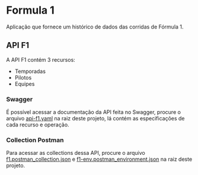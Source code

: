# Formula 1
Aplicação que fornece um histórico de dados das corridas de Fórmula 1.

## API F1
A API F1 contém 3 recursos:

* Temporadas
* Pilotos
* Equipes

### Swagger
É possível acessar a documentação da API feita no Swagger, procure o arquivo [api-f1.yaml](api-f1.yaml) na raiz deste projeto, lá contém as especificações de cada recurso e operação.

### Collection Postman
Para acessar as collections dessa API, procure o arquivo [f1.postman_collection.json](f1.postman_collection.json) e [f1-env.postman_environment.json](f1-env.postman_environment.json) na raiz deste projeto.

